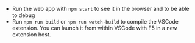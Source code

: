 - Run the web app with `npm start` to see it in the browser and to be able to debug
- Run `npm run build` or `npm run watch-build` to compile the VSCode extension. You can launch it from within VSCode with F5 in a new extension host.
